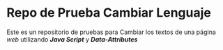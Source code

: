 # Repo de Prueba Cambiar Lenguaje

Este es un repositorio de pruebas para Cambiar los textos de una página _web_ utilizando **_Java Script_** y **_Data-Attributes_**